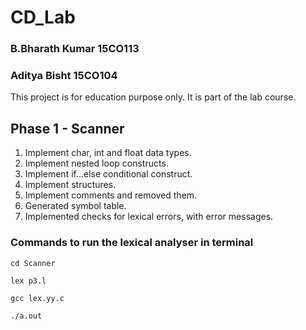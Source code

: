 # CD_Lab

### B.Bharath Kumar 15CO113
### Aditya Bisht 15CO104
This project is for education purpose only. It is part of the lab course.

## Phase 1 - Scanner
1. Implement char, int and float data types.
2. Implement nested loop constructs.
3. Implement if...else conditional construct.
4. Implement structures.
5. Implement comments and removed them.
6. Generated symbol table.
7. Implemented checks for lexical errors, with error messages.

### Commands to run the lexical analyser in terminal
`cd Scanner`

`lex p3.l`

`gcc lex.yy.c`

`./a.out`
